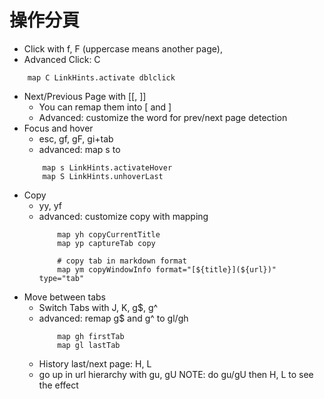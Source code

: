# 操作分頁

- Click with f, F (uppercase means another page), <a-f>
- Advanced Click: C
```
    map C LinkHints.activate dblclick
```
- Next/Previous Page with \[\[, \]\]
    - You can remap them into \[ and \]
    - Advanced: customize the word for prev/next page detection
- Focus and hover
    - esc, gf, gF, gi+tab
    - advanced: map s to
    ```
        map s LinkHints.activateHover
        map S LinkHints.unhoverLast
    ```
- Copy
    - yy, yf
    - advanced: customize copy with mapping
        ```
            map yh copyCurrentTitle
            map yp captureTab copy

            # copy tab in markdown format
            map ym copyWindowInfo format="[${title}](${url})" type="tab"
        ```
- Move between tabs
    - Switch Tabs with J, K, g$, g^
    - advanced: remap g$ and g^ to gl/gh
        ```
            map gh firstTab
            map gl lastTab
        ```
    - History last/next page: H, L
    - go up in url hierarchy with gu, gU
        NOTE: do gu/gU then H, L to see the effect
